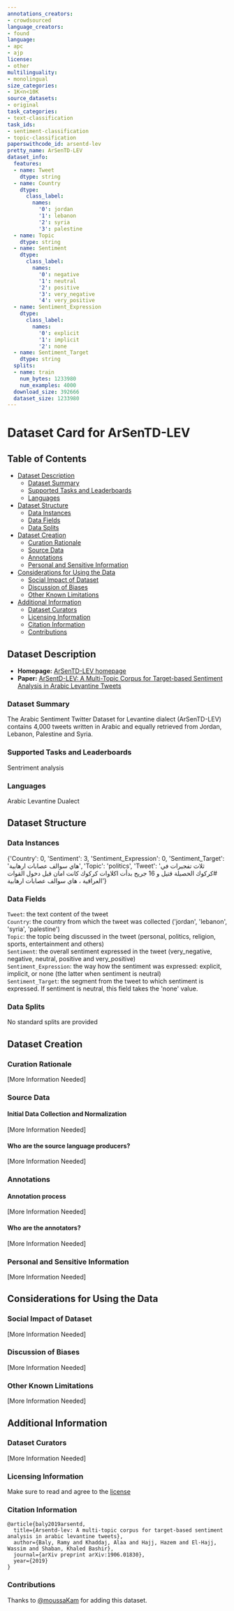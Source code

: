 ```yaml
---
annotations_creators:
- crowdsourced
language_creators:
- found
language:
- apc
- ajp
license:
- other
multilinguality:
- monolingual
size_categories:
- 1K<n<10K
source_datasets:
- original
task_categories:
- text-classification
task_ids:
- sentiment-classification
- topic-classification
paperswithcode_id: arsentd-lev
pretty_name: ArSenTD-LEV
dataset_info:
  features:
  - name: Tweet
    dtype: string
  - name: Country
    dtype:
      class_label:
        names:
          '0': jordan
          '1': lebanon
          '2': syria
          '3': palestine
  - name: Topic
    dtype: string
  - name: Sentiment
    dtype:
      class_label:
        names:
          '0': negative
          '1': neutral
          '2': positive
          '3': very_negative
          '4': very_positive
  - name: Sentiment_Expression
    dtype:
      class_label:
        names:
          '0': explicit
          '1': implicit
          '2': none
  - name: Sentiment_Target
    dtype: string
  splits:
  - name: train
    num_bytes: 1233980
    num_examples: 4000
  download_size: 392666
  dataset_size: 1233980
---
```


# Dataset Card for ArSenTD-LEV

## Table of Contents
- [Dataset Description](#dataset-description)
  - [Dataset Summary](#dataset-summary)
  - [Supported Tasks and Leaderboards](#supported-tasks-and-leaderboards)
  - [Languages](#languages)
- [Dataset Structure](#dataset-structure)
  - [Data Instances](#data-instances)
  - [Data Fields](#data-fields)
  - [Data Splits](#data-splits)
- [Dataset Creation](#dataset-creation)
  - [Curation Rationale](#curation-rationale)
  - [Source Data](#source-data)
  - [Annotations](#annotations)
  - [Personal and Sensitive Information](#personal-and-sensitive-information)
- [Considerations for Using the Data](#considerations-for-using-the-data)
  - [Social Impact of Dataset](#social-impact-of-dataset)
  - [Discussion of Biases](#discussion-of-biases)
  - [Other Known Limitations](#other-known-limitations)
- [Additional Information](#additional-information)
  - [Dataset Curators](#dataset-curators)
  - [Licensing Information](#licensing-information)
  - [Citation Information](#citation-information)
  - [Contributions](#contributions)

## Dataset Description

- **Homepage:** [ArSenTD-LEV homepage](http://oma-project.com/)
- **Paper:** [ArSentD-LEV: A Multi-Topic Corpus for Target-based Sentiment Analysis in Arabic Levantine Tweets](https://arxiv.org/abs/1906.01830)

### Dataset Summary

The Arabic Sentiment Twitter Dataset for Levantine dialect (ArSenTD-LEV) contains 4,000 tweets written in Arabic and equally retrieved from Jordan, Lebanon, Palestine and Syria.

### Supported Tasks and Leaderboards

Sentriment analysis

### Languages

Arabic Levantine Dualect

## Dataset Structure

### Data Instances

{'Country': 0,
 'Sentiment': 3,
 'Sentiment_Expression': 0,
 'Sentiment_Target': 'هاي سوالف عصابات ارهابية',
 'Topic': 'politics',
 'Tweet': 'ثلاث تفجيرات في #كركوك الحصيلة قتيل و 16 جريح بدأت اكلاوات كركوك كانت امان قبل دخول القوات العراقية ، هاي سوالف عصابات ارهابية'}

### Data Fields

`Tweet`: the text content of the tweet \
`Country`: the country from which the tweet was collected ('jordan', 'lebanon', 'syria', 'palestine')\
`Topic`: the topic being discussed in the tweet (personal, politics, religion, sports, entertainment and others) \
`Sentiment`: the overall sentiment expressed in the tweet (very_negative, negative, neutral, positive and very_positive) \
`Sentiment_Expression`: the way how the sentiment was expressed: explicit, implicit, or none (the latter when sentiment is neutral) \
`Sentiment_Target`: the segment from the tweet to which sentiment is expressed. If sentiment is neutral, this field takes the 'none' value.

### Data Splits

No standard splits are provided

## Dataset Creation

### Curation Rationale

[More Information Needed]

### Source Data

#### Initial Data Collection and Normalization

[More Information Needed]

#### Who are the source language producers?

[More Information Needed]

### Annotations

#### Annotation process

[More Information Needed]

#### Who are the annotators?

[More Information Needed]

### Personal and Sensitive Information

[More Information Needed]

## Considerations for Using the Data

### Social Impact of Dataset

[More Information Needed]

### Discussion of Biases

[More Information Needed]

### Other Known Limitations

[More Information Needed]

## Additional Information

### Dataset Curators

[More Information Needed]

### Licensing Information

Make sure to read and agree to the [license](http://oma-project.com/ArSenL/ArSenTD_Lev_Intro)

### Citation Information

```
@article{baly2019arsentd,
  title={Arsentd-lev: A multi-topic corpus for target-based sentiment analysis in arabic levantine tweets},
  author={Baly, Ramy and Khaddaj, Alaa and Hajj, Hazem and El-Hajj, Wassim and Shaban, Khaled Bashir},
  journal={arXiv preprint arXiv:1906.01830},
  year={2019}
}
```

### Contributions

Thanks to [@moussaKam](https://github.com/moussaKam) for adding this dataset.